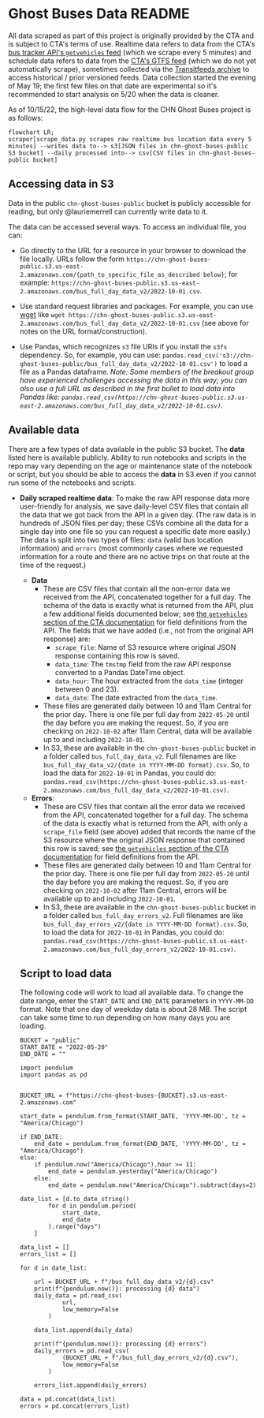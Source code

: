 # Ghost Buses Data README

All data scraped as part of this project is originally provided by the CTA and is subject to CTA's terms of use. Realtime data refers to data from the CTA's [bus tracker API's `getvehicles` feed](https://www.transitchicago.com/developers/bustracker/) (which we scrape every 5 minutes) and schedule data refers to data from the [CTA's GTFS feed](https://www.transitchicago.com/developers/gtfs/) (which we do not yet automatically scrape), sometimes collected via the [Transitfeeds archive](https://transitfeeds.com/p/chicago-transit-authority/165) to access historical / prior versioned feeds. Data collection started the evening of May 19; the first few files on that date are experimental so it's recommended to start analysis on 5/20 when the data is cleaner.

As of 10/15/22, the high-level data flow for the CHN Ghost Buses project is as follows:

```mermaid
flowchart LR;
scraper[scrape_data.py scrapes raw realtime bus location data every 5 minutes] --writes data to--> s3[JSON files in chn-ghost-buses-public S3 bucket] --daily processed into--> csv[CSV files in chn-ghost-buses-public bucket]
```

## Accessing data in S3 

Data in the public `chn-ghost-buses-public` bucket is publicly accessible for reading, but only @lauriemerrell can currently write data to it.

The data can be accessed several ways. To access an individual file, you can:

* Go directly to the URL for a resource in your browser to download the file locally. URLs follow the form `https://chn-ghost-buses-public.s3.us-east-2.amazonaws.com/{path_to_specific_file_as_described below}`; for example: `https://chn-ghost-buses-public.s3.us-east-2.amazonaws.com/bus_full_day_data_v2/2022-10-01.csv`. 

* Use standard request libraries and packages. For example, you can use [wget](https://www.gnu.org/software/wget/manual/) like `wget https://chn-ghost-buses-public.s3.us-east-2.amazonaws.com/bus_full_day_data_v2/2022-10-01.csv` (see above for notes on the URL format/construction).

* Use Pandas, which recognizes `s3` file URIs if you install the `s3fs` dependency. So, for example, you can use: `pandas.read_csv('s3://chn-ghost-buses-public/bus_full_day_data_v2/2022-10-01.csv')` to load a file as a Pandas dataframe. *Note: Some members of the breakout group have experienced challenges accessing the data in this way; you can also use a full URL as described in the first bullet to load data into Pandas like: `pandas.read_csv(https://chn-ghost-buses-public.s3.us-east-2.amazonaws.com/bus_full_day_data_v2/2022-10-01.csv)`.*

## Available data

There are a few types of data available in the public S3 bucket. The **data** listed here is available publicly. Ability to run notebooks and scripts in the repo may vary depending on the age or maintenance state of the notebook or script, but you should be able to access the **data** in S3 even if you cannot run some of the notebooks and scripts. 

* **Daily scraped realtime data**: To make the raw API response data more user-friendly for analysis, we save daily-level CSV files that contain all the data that we got back from the API in a given day. (The raw data is in hundreds of JSON files per day; these CSVs combine all the data for a single day into one file so you can request a specific date more easily.) The data is split into two types of files: `data` (valid bus location information) and `errors` (most commonly cases where we requested information for a route and there are no active trips on that route at the time of the request.)
    * **Data**
        * These are CSV files that contain all the non-error data we received from the API, concatenated together for a full day. The schema of the data is exactly what is returned from the API, plus a few additional fields documented below; see [the `getvehicles` section of the CTA documentation](https://www.transitchicago.com/assets/1/6/cta_Bus_Tracker_API_Developer_Guide_and_Documentation_20160929.pdf) for field definitions from the API. The fields that we have added (i.e., not from the original API response) are:
            * `scrape_file`: Name of S3 resource where original JSON response containing this row is saved.
            * `data_time`: The `tmstmp` field from the raw API response converted to a Pandas DateTime object.
            * `data_hour`: The hour extracted from the `data_time` (integer between 0 and 23).
            * `data_date`: The date extracted from the `data_time`.
        * These files are generated daily between 10 and 11am Central for the prior day. There is one file per full day from `2022-05-20` until the day before you are making the request. So, if you are checking on `2022-10-02` after 11am Central, data will be available up to and including `2022-10-01`.
        * In S3, these are available in the `chn-ghost-buses-public` bucket in a folder called `bus_full_day_data_v2`. Full filenames are like `bus_full_day_data_v2/{date in YYYY-MM-DD format}.csv`. So, to load the data for `2022-10-01` in Pandas, you could do: `pandas.read_csv(https://chn-ghost-buses-public.s3.us-east-2.amazonaws.com/bus_full_day_data_v2/2022-10-01.csv)`.
    * **Errors**: 
        * These are CSV files that contain all the error data we received from the API, concatenated together for a full day. The schema of the data is exactly what is returned from the API, with only a `scrape_file` field (see above) added that records the name of the S3 resource where the original JSON response that contained this row is saved; see [the `getvehicles` section of the CTA documentation](https://www.transitchicago.com/assets/1/6/cta_Bus_Tracker_API_Developer_Guide_and_Documentation_20160929.pdf) for field definitions from the API.
        * These files are generated daily between 10 and 11am Central for the prior day. There is one file per full day from `2022-05-20` until the day before you are making the request. So, if you are checking on `2022-10-02` after 11am Central, errors will be available up to and including `2022-10-01`.
        * In S3, these are available in the `chn-ghost-buses-public` bucket in a folder called `bus_full_day_errors_v2`. Full filenames are like `bus_full_day_errors_v2/{date in YYYY-MM-DD format}.csv`. So, to load the data for `2022-10-01` in Pandas, you could do: `pandas.read_csv(https://chn-ghost-buses-public.s3.us-east-2.amazonaws.com/bus_full_day_errors_v2/2022-10-01.csv)`.


    ## Script to load data

    The following code will work to load all available data. To change the date range, enter the `START_DATE` and `END_DATE` parameters in `YYYY-MM-DD` format. Note that one day of weekday data is about 28 MB. The script can take some time to run depending on how many days you are loading. 

    ```
    BUCKET = "public"
    START_DATE = "2022-05-20"
    END_DATE = ""

    import pendulum
    import pandas as pd


    BUCKET_URL = f"https://chn-ghost-buses-{BUCKET}.s3.us-east-2.amazonaws.com"

    start_date = pendulum.from_format(START_DATE, 'YYYY-MM-DD', tz = "America/Chicago")

    if END_DATE:
        end_date = pendulum.from_format(END_DATE, 'YYYY-MM-DD', tz = "America/Chicago")
    else:
        if pendulum.now("America/Chicago").hour >= 11:
            end_date = pendulum.yesterday("America/Chicago")
        else: 
            end_date = pendulum.now("America/Chicago").subtract(days=2)

    date_list = [d.to_date_string()
            for d in pendulum.period(
                start_date,
                end_date
            ).range("days")
        ]

    data_list = []
    errors_list = []

    for d in date_list:

        url = BUCKET_URL + f"/bus_full_day_data_v2/{d}.csv"
        print(f"{pendulum.now()}: processing {d} data")
        daily_data = pd.read_csv(
                url,
                low_memory=False
            )

        data_list.append(daily_data)
        
        print(f"{pendulum.now()}: processing {d} errors")
        daily_errors = pd.read_csv(
                (BUCKET_URL + f"/bus_full_day_errors_v2/{d}.csv"),
                low_memory=False
            )

        errors_list.append(daily_errors)

    data = pd.concat(data_list)
    errors = pd.concat(errors_list)
    ```

